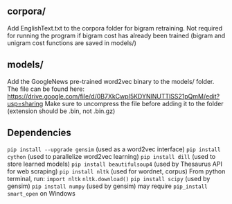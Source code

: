 ## corpora/
Add EnglishText.txt to the corpora folder for bigram retraining.  Not required for running the program if bigram cost has already been trained (bigram and unigram cost functions are saved in models/)

## models/
Add the GoogleNews pre-trained word2vec binary to the models/ folder.  The file can be found here: https://drive.google.com/file/d/0B7XkCwpI5KDYNlNUTTlSS21pQmM/edit?usp=sharing  Make sure to uncompress the file before adding it to the folder (extension should be .bin, not .bin.gz)

## Dependencies
`pip install --upgrade gensim` (used as a word2vec interface)
`pip install cython` (used to parallelize word2vec learning)
`pip install dill` (used to store learned models)
`pip install beautifulsoup4` (used by Thesaurus API for web scraping)
`pip install nltk` (used for wordnet, corpus)
From python terminal, run:
	`import nltk`
	`nltk.download()`
`pip install scipy` (used by gensim)
`pip install numpy` (used by gensim)
may require `pip_install smart_open` on Windows